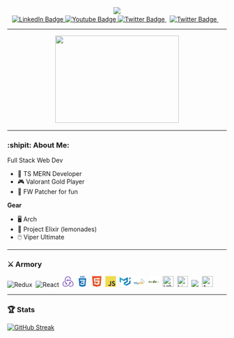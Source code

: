 <!--
**crypticrad/crypticrad** is a ✨ _special_ ✨ repository because its `README.md` (this file) appears on your GitHub profile.

Here are some ideas to get you started:

- 🔭 I’m currently working on ...
- 🌱 I’m currently learning ...
- 👯 I’m looking to collaborate on ...
- 🤔 I’m looking for help with ...
- 💬 Ask me about ...
- 📫 How to reach me: ...
- 😄 Pronouns: ...
- ⚡ Fun fact: ...
-->
<div id='profile-header--logo' align='center'>
  <img src='https://media.giphy.com/media/l0IyeheChYxx2byDu/giphy.gif' width=150  />
</div>

<div id='profile-header--badges' align='center'>
  <a href='https://www.linkedin.com/in/joeljoeroy/'>
    <img src='https://img.shields.io/badge/LinkedIn-blue?logo=linkedin&logoColor=white' alt='LinkedIn Badge' />
  </a>
  <a href='https://www.youtube.com/channel/UC80y7sVAXopMZoXOjKYKDmQ'>
    <img src='https://img.shields.io/badge/YouTube-red?logo=youtube&logoColor=white' alt='Youtube Badge' />
  </a>
  <a href='https://twitter.com/____________rad'>
    <img src='https://img.shields.io/badge/Twitter-blue?logo=twitter&logoColor=white' alt='Twitter Badge' />
  </a>&nbsp;
    <a href='https://discordapp.com/users/516801899911970817'>
    <img src='https://img.shields.io/badge/Discord-blue?logo=discord&logoColor=white' alt='Twitter Badge' />
  </a>&nbsp;
  <img src="https://komarev.com/ghpvc/?username=crypticrad&style=flat-square&color=blue" alt=""/>
</div>

---

<div id='profile-banner' align='center'>
  <img src='https://media.giphy.com/media/3FQ87l4tXAZWGvV3yY/giphy.gif' width='75%' height=200  />
</div>

---

### :shipit: About Me:
  Full Stack Web Dev 
  
  - :briefcase: TS MERN Developer
  - :video_game: Valorant Gold Player
  - :zombie: FW Patcher for fun 

**Gear**
  - :desktop_computer: Arch
  - :iphone: Project Elixir (lemonades)
  - :computer_mouse: Viper Ultimate 
--- 

### :crossed_swords: Armory
<div id='profile-armory' >
<img src="https://cdn.jsdelivr.net/gh/devicons/devicon/icons/typescript/typescript-original.svg" title="Redux" alt="Redux " width="25" height="25"/>&nbsp;
<img src="https://cdn.jsdelivr.net/gh/devicons/devicon/icons/react/react-original.svg" title="React" alt="React" width="25" height="25"/>&nbsp;
  <img src="https://github.com/devicons/devicon/blob/master/icons/redux/redux-original.svg" title="Redux" alt="Redux " width="25" height="25"/>&nbsp;
  <img src="https://github.com/devicons/devicon/blob/master/icons/css3/css3-plain-wordmark.svg"  title="CSS3" alt="CSS" width="25" height="25"/>&nbsp;
  <img src="https://github.com/devicons/devicon/blob/master/icons/html5/html5-original.svg" title="HTML5" alt="HTML" width="25" height="25"/>&nbsp;
  <img src="https://github.com/devicons/devicon/blob/master/icons/javascript/javascript-original.svg" title="JavaScript" alt="JavaScript" width="25" height="25"/>&nbsp;
  <img src="https://github.com/devicons/devicon/blob/master/icons/materialui/materialui-original.svg" title="Material UI" alt="Material UI"width="25" height="25"/>&nbsp;
  <img src="https://github.com/devicons/devicon/blob/master/icons/mysql/mysql-original-wordmark.svg" title="MySQL"  alt="MySQL" width="25" height="25"/>&nbsp;
  <img src="https://github.com/devicons/devicon/blob/master/icons/nodejs/nodejs-original-wordmark.svg" title="NodeJS" alt="NodeJS" width="25" height="25"/>&nbsp;
  <img src="https://cdn.jsdelivr.net/gh/devicons/devicon/icons/vscode/vscode-original.svg" title="VS Code" **alt="Git" width="25" height="25"/>&nbsp;
  <img src="https://cdn.jsdelivr.net/gh/devicons/devicon/icons/linux/linux-original.svg" title="Linux" **alt="Git" width="25" height="25"/>&nbsp;
    <img src="https://img.icons8.com/external-tal-revivo-shadow-tal-revivo/24/null/external-arch-linux-composed-of-nonfree-and-open-source-software-logo-shadow-tal-revivo.png"/>&nbsp;
  <img src="https://cdn.jsdelivr.net/gh/devicons/devicon/icons/android/android-original.svg" title="Android" **alt="Git" width="25" height="25"/>&nbsp;

</div>

---

### :trophy: Stats

[![GitHub Streak](http://github-readme-streak-stats.herokuapp.com?user=crypticrad&theme=dark&hide_border=true&border_radius=5)](https://git.io/streak-stats)

  
